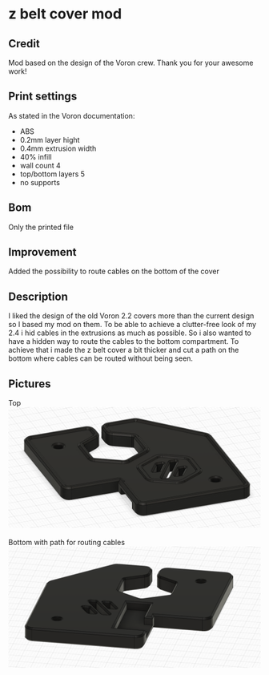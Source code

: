 # z belt cover mod
## Credit
Mod based on the design of the Voron crew.
Thank you for your awesome work!
## Print settings
As stated in the Voron documentation:
* ABS
* 0.2mm layer hight
* 0.4mm extrusion width
* 40% infill
* wall count 4
* top/bottom layers 5
* no supports

## Bom
Only the printed file
## Improvement
Added the possibility to route cables on the bottom of the cover
## Description
I liked the design of the old Voron 2.2 covers more than the current design so I based my mod on them.
To be able to achieve a clutter-free look of my 2.4 i hid cables in the extrusions as much as possible.
So i also wanted to have a hidden way to route the cables to the bottom compartment. To achieve that i made
the z belt cover a bit thicker and cut a path on the bottom where cables can be routed without being seen.
## Pictures
Top
![z belt cover](img/z_belt_cover_mod_img_0.png)
&nbsp;<br/>
Bottom with path for routing cables
![z belt cover](img/z_belt_cover_mod_img_1.png)
